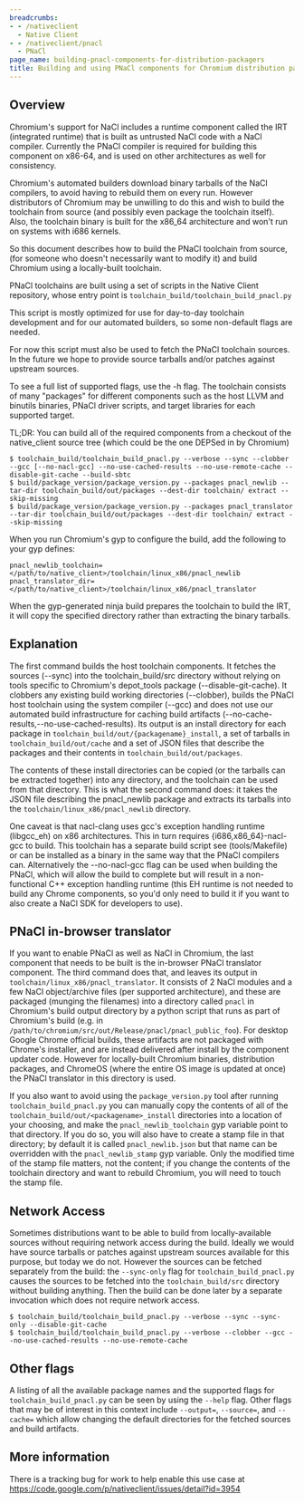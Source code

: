 ```yaml
---
breadcrumbs:
- - /nativeclient
  - Native Client
- - /nativeclient/pnacl
  - PNaCl
page_name: building-pnacl-components-for-distribution-packagers
title: Building and using PNaCl components for Chromium distribution packagers
---
```


## Overview

Chromium's support for NaCl includes a runtime component called the IRT
(integrated runtime) that is built as untrusted NaCl code with a NaCl compiler.
Currently the PNaCl compiler is required for building this component on x86-64,
and is used on other architectures as well for consistency.

Chromium's automated builders download binary tarballs of the NaCl compilers, to
avoid having to rebuild them on every run. However distributors of Chromium may
be unwilling to do this and wish to build the toolchain from source (and
possibly even package the toolchain itself). Also, the toolchain binary is built
for the x86_64 architecture and won't run on systems with i686 kernels.

So this document describes how to build the PNaCl toolchain from source, (for
someone who doesn't necessarily want to modify it) and build Chromium using a
locally-built toolchain.

PNaCl toolchains are built using a set of scripts in the Native Client
repository, whose entry point is `toolchain_build/toolchain_build_pnacl.py`

This script is mostly optimized for use for day-to-day toolchain development and
for our automated builders, so some non-default flags are needed.

For now this script must also be used to fetch the PNaCl toolchain sources. In
the future we hope to provide source tarballs and/or patches against upstream
sources.

To see a full list of supported flags, use the -h flag. The toolchain consists
of many "packages" for different components such as the host LLVM and binutils
binaries, PNaCl driver scripts, and target libraries for each supported target.

TL;DR: You can build all of the required components from a checkout of the
native_client source tree (which could be the one DEPSed in by Chromium)

```none
$ toolchain_build/toolchain_build_pnacl.py --verbose --sync --clobber --gcc [--no-nacl-gcc] --no-use-cached-results --no-use-remote-cache --disable-git-cache --build-sbtc
$ build/package_version/package_version.py --packages pnacl_newlib --tar-dir toolchain_build/out/packages --dest-dir toolchain/ extract --skip-missing
$ build/package_version/package_version.py --packages pnacl_translator --tar-dir toolchain_build/out/packages --dest-dir toolchain/ extract --skip-missing
```

When you run Chromium's gyp to configure the build, add the following to your
gyp defines:

```none
pnacl_newlib_toolchain=</path/to/native_client>/toolchain/linux_x86/pnacl_newlib
pnacl_translator_dir=</path/to/native_client>/toolchain/linux_x86/pnacl_translator
```

When the gyp-generated ninja build prepares the toolchain to build the IRT, it
will copy the specified directory rather than extracting the binary tarballs.

## Explanation

The first command builds the host toolchain components. It fetches the sources
(--sync) into the toolchain_build/src directory without relying on tools
specific to Chromium's depot_tools package (--disable-git-cache). It clobbers
any existing build working directories (--clobber), builds the PNaCl host
toolchain using the system compiler (--gcc) and does not use our automated build
infrastructure for caching build artifacts
(--no-cache-results,--no-use-cached-results). Its output is an install directory
for each package in `toolchain_build/out/{packagename}_install`, a set of
tarballs in `toolchain_build/out/cache` and a set of JSON files that describe
the packages and their contents in `toolchain_build/out/packages`.

The contents of these install directories can be copied (or the tarballs can be
extracted together) into any directory, and the toolchain can be used from that
directory. This is what the second command does: it takes the JSON file
describing the pnacl_newlib package and extracts its tarballs into the
`toolchain/linux_x86/pnacl_newlib` directory.

One caveat is that nacl-clang uses gcc's exception handling runtime (libgcc_eh)
on x86 architectures. This in turn requires {i686,x86_64}-nacl-gcc to build.
This toolchain has a separate build script see (tools/Makefile) or can be
installed as a binary in the same way that the PNaCl compilers can.
Alternatively the --no-nacl-gcc flag can be used when building the PNaCl, which
will allow the build to complete but will result in a non-functional C++
exception handling runtime (this EH runtime is not needed to build any Chrome
components, so you'd only need to build it if you want to also create a NaCl SDK
for developers to use).

## PNaCl in-browser translator

If you want to enable PNaCl as well as NaCl in Chromium, the last component that
needs to be built is the in-browser PNaCl translator component. The third
command does that, and leaves its output in
`toolchain/linux_x86/pnacl_translator`. It consists of 2 NaCl modules and a few
NaCl object/archive files (per supported architecture), and these are packaged
(munging the filenames) into a directory called `pnacl` in Chromium's build
output directory by a python script that runs as part of Chromium's build (e.g.
in `/path/to/chromium/src/out/Release/pnacl/pnacl_public_foo`). For desktop
Google Chrome official builds, these artifacts are not packaged with Chrome's
installer, and are instead delivered after install by the component updater
code. However for locally-built Chromium binaries, distribution packages, and
ChromeOS (where the entire OS image is updated at once) the PNaCl translator in
this directory is used.

If you also want to avoid using the `package_version.py` tool after running
`toolchain_build_pnacl.py` you can manually copy the contents of all of the
`toolchain_build/out/<packagename>_install` directories into a location of your
choosing, and make the `pnacl_newlib_toolchain` gyp variable point to that
directory. If you do so, you will also have to create a stamp file in that
directory; by default it is called `pnacl_newlib.json` but that name can be
overridden with the `pnacl_newlib_stamp` gyp variable. Only the modified time of
the stamp file matters, not the content; if you change the contents of the
toolchain directory and want to rebuild Chromium, you will need to touch the
stamp file.

## Network Access

Sometimes distributions want to be able to build from locally-available sources
without requiring network access during the build. Ideally we would have source
tarballs or patches against upstream sources available for this purpose, but
today we do not. However the sources can be fetched separately from the build:
the `--sync-only` flag for `toolchain_build_pnacl.py` causes the sources to be
fetched into the `toolchain_build/src` directory without building anything. Then
the build can be done later by a separate invocation which does not require
network access.

```none
$ toolchain_build/toolchain_build_pnacl.py --verbose --sync --sync-only --disable-git-cache
$ toolchain_build/toolchain_build_pnacl.py --verbose --clobber --gcc --no-use-cached-results --no-use-remote-cache 
```

## Other flags

A listing of all the available package names and the supported flags for
`toolchain_build_pnacl.py` can be seen by using the `--help` flag. Other flags
that may be of interest in this context include `--output=`, `--source=`, and
`--cache=` which allow changing the default directories for the fetched sources
and build artifacts.

## More information

There is a tracking bug for work to help enable this use case at
<https://code.google.com/p/nativeclient/issues/detail?id=3954>
